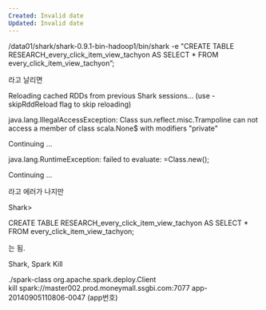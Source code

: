 ```yaml
---
Created: Invalid date
Updated: Invalid date
---
```

/data01/shark/shark-0.9.1-bin-hadoop1/bin/shark -e "CREATE TABLE RESEARCH_every_click_item_view_tachyon AS SELECT * FROM every_click_item_view_tachyon”;

라고 날리면

Reloading cached RDDs from previous Shark sessions... (use -skipRddReload flag to skip reloading)

java.lang.IllegalAccessException: Class sun.reflect.misc.Trampoline can not access a member of class scala.None$ with modifiers "private"

Continuing ...

java.lang.RuntimeException: failed to evaluate: <unbound>=Class.new();

Continuing …

라고 에러가 나지만

Shark>

CREATE TABLE RESEARCH_every_click_item_view_tachyon AS SELECT * FROM every_click_item_view_tachyon;

는 됨.

Shark, Spark Kill

./spark-class org.apache.spark.deploy.Client kill spark://master002.prod.moneymall.ssgbi.com:7077 app-20140905110806-0047 (app번호)